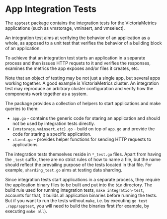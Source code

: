 # App Integration Tests

The `apptest` package contains the integration tests for the VictoriaMetrics
applications (such as vmstorage, vminsert, and vmselect).

An integration test aims at verifying the behavior of an application as a whole,
as apposed to a unit test that verifies the behavior of a building block of an
application.

To achieve that an integration test starts an application in a separate process
and then issues HTTP requets to it and verifies the responses, examines the
metrics the app exposes and/or files it creates, etc.

Note that an object of testing may be not just a single app, but several apps
working together. A good example is VictoriaMetrics cluster. An integration test
may reproduce an arbitrary cluster configuration and verify how the components
work together as a system.

The package provides a collection of helpers to start applications and make
queries to them:

-   `app.go` - contains the generic code for staring an application and should
    not be used by integration tests directly.
-   `{vmstorage,vminsert,etc}.go` - build on top of `app.go` and provide the
    code for staring a specific application.
-   `client.go` - provides helper functions for sending HTTP requests to
    applications.

The integration tests themselves reside in `*_test.go` files. Apart from having
the `_test` suffix, there are no strict rules of how to name a file, but the
name should reflect the prevailing purpose of the tests located in that file.
For example, `sharding_test.go` aims at testing data sharding.

Since integration tests start applications in a separate process, they require
the application binary files to be built and put into the `bin` directory. The
build rule used for running integration tests, `make integration-test`,
accounts for that, it builds all application binaries before running the tests.
But if you want to run the tests without `make`, i.e. by executing
`go test ./app/apptest`, you will need to build the binaries first (for example,
by executing `make all`).
